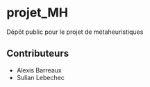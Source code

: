 # projet_MH
Dépôt public pour le projet de métaheuristiques

## Contributeurs
 - Alexis Barreaux
 - Sulian Lebechec